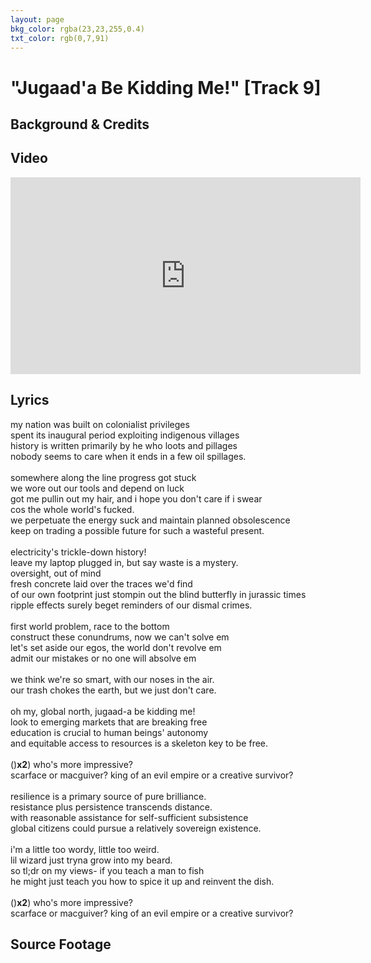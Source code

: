 ```yaml
---
layout: page
bkg_color: rgba(23,23,255,0.4)
txt_color: rgb(0,7,91)
---
```


# "Jugaad'a Be Kidding Me!" [Track 9]


## Background & Credits

## Video

<div class="embed-responsive embed-responsive-16by9">
  <iframe width="560" height="315" src="https://www.youtube.com/embed/DmHZRpBI1os" frameborder="0" allowfullscreen></iframe>
</div>

## Lyrics

my nation was built on colonialist privileges<br>
spent its inaugural period exploiting indigenous villages<br>
history is written primarily by he who loots and pillages<br>
nobody seems to care when it ends in a few oil spillages.<br>
<br>
somewhere along the line progress got stuck<br>
we wore out our tools and depend on luck<br>
got me pullin out my hair, and i hope you don't care if i swear<br>
cos the whole world's fucked.<br>
we perpetuate the energy suck and maintain planned obsolescence<br>
keep on trading a possible future for such a wasteful present.<br>
<br>
electricity's trickle-down history!<br>
leave my laptop plugged in, but say waste is a mystery.<br>
oversight, out of mind<br>
fresh concrete laid over the traces we'd find<br>
of our own footprint just stompin out the blind butterfly in jurassic times<br>
ripple effects surely beget reminders of our dismal crimes.<br>
<br>
first world problem, race to the bottom<br>
construct these conundrums, now we can't solve em<br>
let's set aside our egos, the world don't revolve em<br>
admit our mistakes or no one will absolve em<br>
<br>
we think we're so smart, with our noses in the air.<br>
our trash chokes the earth, but we just don't care.<br>
<br>
oh my, global north, jugaad-a be kidding me!<br>
look to emerging markets that are breaking free<br>
education is crucial to human beings' autonomy<br>
and equitable access to resources is a skeleton key to be free.<br>
<br>
()<b>x2</b>) who's more impressive?<br>
scarface or macguiver?
king of an evil empire or a creative survivor?<br>
<br>
resilience is a primary source of pure brilliance.<br>
resistance plus persistence transcends distance.<br>
with reasonable assistance for self-sufficient subsistence<br>
global citizens could pursue a relatively sovereign existence.<br>
<br>
i'm a little too wordy, little too weird.<br>
lil wizard just tryna grow into my beard.<br>
so tl;dr on my views- if you teach a man to fish<br>
he might just teach you how to spice it up and reinvent the dish.<br>
<br>
()<b>x2</b>) who's more impressive?<br>
scarface or macguiver?
king of an evil empire or a creative survivor?<br>

## Source Footage
